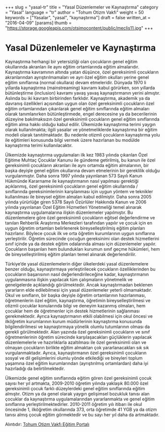 +++
slug = "yasal-tr"
title = "Yasal Düzenlemeler ve Kaynaştırma"
category = "Yasal"
language = "tr"
author = "Tohum Otizm Vakfı"
weight = 50
keywords = ["Yasalar", "yasal", "kaynaştırma"]
draft = false
written_at = "2016-04-09"
[params]
thumb = "https://storage.googleapis.com/otsimocontent/public/meclis11.jpg"
+++
#  Yasal Düzenlemeler ve Kaynaştırma

Kaynaştırma herhangi bir yetersizliği olan çocukların genel eğitim okullarında akranları ile aynı eğitim ortamlarında eğitim almalarıdır. Kaynaştırma kavramının altında yatan düşünce, özel gereksinimli çocukların akranlarından ayrıştırılmamaları ve ayrı özel eğitim okulları yerine genel eğitim sınıflarına (normal okullara) devam etmeleridir. Dünyada 1970 li yıllarda kaynaştırma (mainstreaming) kavramı kabul görürken, son yıllarda bütünleştirme (inclusion) kavramı yavaş yavaş kaynaştırmanın yerini almıştır. Aslında bu iki kavram birbirinden farklıdır. Kaynaştırma, akademik ya da davranış özellikleri açısından uygun olan özel gereksinimli çocukların özel eğitim ortamlarından çıkarılarak genel eğitim sınıflarında eğitim almaları olarak tanımlanırken bütünleştirmede, engel derecesine ya da becerilerinin düzeyine bakılmaksızın özel gereksinimli çocukların genel eğitim sınıflarında eğitim alma hakkı olduğu kabul edilir. Ülkemizde kaynaştırma terimi yaygın olarak kullanılmakta; ilgili yasalar ve yönetmeliklerde kaynaştırma bir eğitim modeli olarak tanıtılmaktadır. Bu nedenle otizmli çocukların kaynaştırma yolu ile eğitimleri konusunda bilgi vermek üzere hazırlanan bu modülde kaynaştırma terimi kullanılacaktır.

Ülkemizde kaynaştırma uygulamaları ilk kez 1983 yılında çıkarılan Özel Eğitime Muhtaç Çocuklar Kanunu ile gündeme getirilmiş, bu kanun ile özel gereksinimli çocukların akranları ile aynı ortamda eğitim almalarının, bir başka deyişle genel eğitim okullarına devam etmelerinin bir gereklilik olduğu vurgulanmıştır. Daha sonra 1997 yılında yayınlanan 573 Sayılı Kanun Hükmünde Kararname ile kaynaştırmanın nasıl yapılması gerektiği açıklanmış, özel gereksinimli çocukların genel eğitim okullarında / sınıflarında gereksinimlerinin karşılanması için uygun yöntem ve teknikler kullanılması ile bireysel eğitim almaları kabul edilmiştir. Daha sonra 2005 yılında yürürlüğe giren 5378 Sayılı Özürlüler Hakkında Kanun ve 2006 yılında yayınlanan Özel Eğitim Hizmetleri Yönetmeliği temel alınarak kaynaştırma uygulamalarına ilişkin düzenlemeler yapılmıştır. Bu düzenlemelere göre özel gereksinimli çocukların eğitsel değerlendirme ve tanıları Rehberlik Araştırma Merkezleri tarafından yapılır ve çocuk için en uygun öğretim ortamları belirlenerek bireyselleştirilmiş eğitim planları hazırlanır. Böylece çocuk ilk ve orta öğretim kurumlarının uygun sınıflarına yerleştirilir. Öğretim sürecinde çocuğun gereksinimi olan destek hizmetlerini sınıf içinde ya da destek eğitim odalarında alması için düzenlemeler yapılır. Çocukların başarıları hem bulundukları kurumun sınıf geçme hükümleri, hem de bireyselleştirilmiş eğitim planları temel alınarak değerlendirilir.

Türkiye’de yasal düzenlemelerin diğer ülkelerdeki yasal düzenlemelere benzer olduğu, kaynaştırmaya yerleştirilecek çocukların özelliklerinden bu çocukların başarısının nasıl değerlendirileceğine kadar, kaynaştırmanın uygulanmasına ilişkin yapılacak tüm çalışmaların yönetmelik ve genelgelerde açıklandığı görülmektedir. Ancak kaynaştırmadan beklenen yararların elde edilebilmesi için yasal düzenlemeler yeterli olmamaktadır. Okul ve sınıfların, bir başka deyişle öğretim ortamlarının hazırlanması, öğretmenlerin özel eğitim, kaynaştırma, öğretimin bireyselleştirilmesi ve otizmli çocuklar konularında bilgi ve deneyim kazanmış olmaları, hem çocuklar hem de öğretmenler için destek hizmetlerinin sağlanması gerekmektedir. Ayrıca kaynaştırmanın etkili olabilmesi için okul öncesi ve ilköğretim kurumlarının kurum müdürlerinin kaynaştırma konusunda bilgilendirilmesi ve kaynaştırmaya yönelik olumlu tutumlarının olması da gerekli görülmektedir. Alan yazında özel gereksinimli çocukların ve sınıf öğretmenlerinin öğretim sürecinde karşılaşacakları güçlüklerin yapılacak düzenlemelerle ve hazırlıklarla azaltılması ile özel gereksinimli olan ve olmayan çocukların birlikte eğitim almaktan çok yararlanacakları sık sık vurgulanmaktadır. Ayrıca, kaynaştırmanın özel gereksinimli çocukların sosyal ve dil gelişimlerini olumlu yönde etkilediği ve bireyleri toplum yaşamına özel eğitim kurumlarından (ayrıştırılmış ortamlardan) daha iyi hazırladığı da belirtilmektedir.

Ülkemizde genel eğitim sınıflarında eğitim gören özel gereksinimli çocuk sayısı her yıl artmakta, 2009-2010 öğretim yılında yaklaşık 80.000 özel gereksinimli çocuk farklı düzeylerdeki genel eğitim sınıflarında eğitim almıştır. Otizm ya da genel olarak yaygın gelişimsel bozukluk tanısı alan çocuklar da kaynaştırma uygulamalarından yararlanmakta ve genel eğitim sınıflarına yerleştirilmektedirler. 2010-2011 öğretim yılı itibarı ile okul öncesinde 1, ilköğretim okullarında 373, orta öğretimde 41 YGB ya da otizm tanısı almış çocuk eğitim görmektedir ve bu sayı her yıl daha da artmaktadır.

Alıntıdır: [Tohum Otizm Vakfı Eğitim Portalı](http://www.tohumotizmportali.org/icerik/temel-becerileri-kazandirmak/nesneleri-esleme-ve-siniflama/esleme-ve-siniflamanin-onemi)
